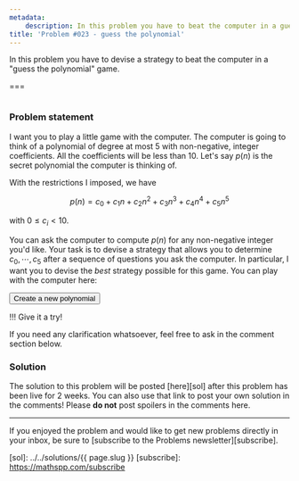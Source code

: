 ```yaml
---
metadata:
    description: In this problem you have to beat the computer in a guessing game
title: 'Problem #023 - guess the polynomial'
---
```


In this problem you have to devise a strategy to beat the computer in a "guess the polynomial" game.

===

<script>
    var max_degree = 5;
    var max_coef = 10;

    // Generate a random integer between a and b, inclusive.
    randint = function(a, b) {
        return Math.floor(Math.random()*(1+b-a)) + a;
    }

    var poly = [];
    generate_poly = function() {
        poly = new Array(max_degree + 1).map(_ => randint(0, max_coef - 1));
    }

    window.onload = generate_poly;
</script>

![]()

### Problem statement

I want you to play a little game with the computer. The computer is going to think of a polynomial of degree at most $5$ with non-negative, integer coefficients.
All the coefficients will be less than $10$.
Let's say $p(n)$ is the secret polynomial the computer is thinking of.

With the restrictions I imposed, we have

$$
p(n) = c_0 + c_1n + c_2n^2 + c_3n^3 + c_4n^4 + c_5n^5
$$

with $0 \leq c_i < 10$.

You can ask the computer to compute $p(n)$ for any non-negative integer you'd like.
Your task is to devise a strategy that allows you to determine $c_0, \cdots, c_5$ after a sequence of questions you ask the computer.
In particular, I want you to devise the *best* strategy possible for this game.
You can play with the computer here:

<button onclick="generate_poly">Create a new polynomial</button>

!!! Give it a try!

If you need any clarification whatsoever, feel free to ask in the comment section below.

### Solution

The solution to this problem will be posted [here][sol] after this problem has been live for 2 weeks. You can also use that link to post your own solution in the comments! Please **do not** post spoilers in the comments here.
<!--You can read the solution [here][sol] to compare with your own solution. You can also use that link to post your own solution in the comments! Please **do not** post spoilers in the comments here.-->

---

If you enjoyed the problem and would like to get new problems directly in your inbox, be sure to [subscribe to the Problems newsletter][subscribe].

[sol]: ../../solutions/{{ page.slug }}
[subscribe]: https://mathspp.com/subscribe
